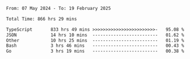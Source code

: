 
<!--START_SECTION:waka-->

```txt
From: 07 May 2024 - To: 19 February 2025

Total Time: 866 hrs 29 mins

TypeScript       833 hrs 49 mins >>>>>>>>>>>>>>>>>>>>>>>>-   95.08 %
JSON             14 hrs 10 mins  -------------------------   01.62 %
Other            10 hrs 25 mins  -------------------------   01.19 %
Bash             3 hrs 46 mins   -------------------------   00.43 %
Go               3 hrs 19 mins   -------------------------   00.38 %
```

<!--END_SECTION:waka-->

<!--

### Hi there 👋
**Iam-cesar/Iam-cesar** is a ✨ _special_ ✨ repository because its `README.md` (this file) appears on your GitHub profile.

Here are some ideas to get you started:

- 🔭 I’m currently working on ...
- 🌱 I’m currently learning ...
- 👯 I’m looking to collaborate on ...
- 🤔 I’m looking for help with ...
- 💬 Ask me about ...
- 📫 How to reach me: ...
- 😄 Pronouns: ...
- ⚡ Fun fact: ...
-->
